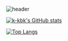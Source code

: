 ![header](https://capsule-render.vercel.app/api?type=waving&color=auto&height=300&section=header&text=Bokyeom%20Kim&fontSize=70&fontAlign=70)

[![k-kbk's GitHub stats](https://github-readme-stats.vercel.app/api?username=k-kbk&theme=algolia&hide=prs,issuses,contribs)](https://github.com/anuraghazra/github-readme-stats)

[![Top Langs](https://github-readme-stats.vercel.app/api/top-langs/?username=k-kbk&layout=compact&theme=algolia)](https://github.com/anuraghazra/github-readme-stats)

